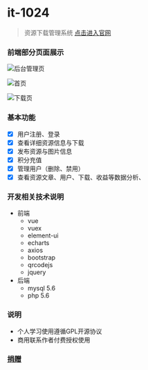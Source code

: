 # it-1024
> 资源下载管理系统  [点击进入官网](http://dl.it-1024.net/)

### 前端部分页面展示

![](https://i.loli.net/2020/09/11/xBijEYoHhpOJKrF.png "后台管理页")

![](https://i.loli.net/2020/09/11/qhAVGb176lzOTsj.png "首页")

![](https://i.loli.net/2020/09/11/HPqY6rNUMp3tKnx.png "下载页")

### 基本功能
- [x]  用户注册、登录
- [x]  查看详细资源信息与下载
- [x]  发布资源与图片信息
- [x]  积分充值
- [x]  管理用户（删除、禁用）
- [x]  查看资源文章、用户、下载、收益等数据分析、

### 开发相关技术说明
- 前端
  - vue
  - vuex
  - element-ui
  - echarts
  - axios
  - bootstrap
  - qrcodejs
  - jquery
- 后端
  - mysql 5.6
  - php 5.6

### 说明
- 个人学习使用遵循GPL开源协议
- 商用联系作者付费授权使用
### [捐赠](http://m.it-1024.net/pay.html)





  



















